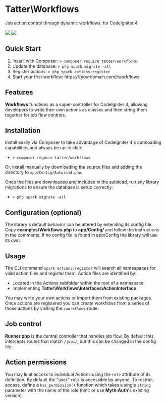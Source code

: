 # Tatter\Workflows
Job action control through dynamic workflows, for CodeIgniter 4

[![](https://github.com/tattersoftware/workflows/workflows/PHPUnit/badge.svg)](https://github.com/tattersoftware/workflows/actions?query=workflow%3A%22PHPUnit%22)
[![](https://github.com/tattersoftware/workflows/workflows/PHPStan/badge.svg)](https://github.com/tattersoftware/workflows/actions?query=workflow%3A%PHPStan%22)

## Quick Start

1. Install with Composer: `> composer require tatter/workflows`
2. Update the database: `> php spark migrate -all`
3. Register actions: `> php spark actions:register`
4. Start your first workflow: https://[yourdomain.com]/workflows

## Features

**Workflows** functions as a super-controller for CodeIgniter 4, allowing developers to
write their own actions as classes and then string them together for job flow controls.

## Installation

Install easily via Composer to take advantage of CodeIgniter 4's autoloading capabilities
and always be up-to-date:
* `> composer require tatter/workflows`

Or, install manually by downloading the source files and adding the directory to
`app/Config/Autoload.php`.

Once the files are downloaded and included in the autoload, run any library migrations
to ensure the database is setup correctly:
* `> php spark migrate -all`

## Configuration (optional)

The library's default behavior can be altered by extending its config file. Copy
**examples/Workflows.php** to **app/Config/** and follow the instructions
in the comments. If no config file is found in app/Config the library will use its own.

## Usage

The CLI command `spark actions:register` will search all namespaces for valid action files
and register them. Action files are identified by:
* Located in the Actions subfolder within the root of a namespace
* Implementing **Tatter\Workflows\Interfaces\ActionInterface**

You may write your own actions or import them from existing packages. Once actions are
registered you can create workflows from a series of those actions by visiting the
`/workflows` route.

## Job control

**Runner.php** is the central controller that handles job flow. By default this intercepts
routes that match `/jobs/`, but this can be changed in the config file.

## Action permissions

You may limit access to individual Actions using the `role` attribute of its definition.
By default the "user" `role` is accessible by anyone. To restrict access, define a
`has_permission()` function which takes a single `string` parameter with the name of the role
(hint: or use **Myth:Auth**'s existing version).
